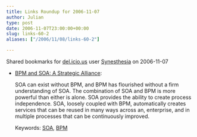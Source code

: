 ```yaml
---
title: Links Roundup for 2006-11-07
author: Julian
type: post
date: 2006-11-07T23:00:00+00:00
slug: links-60-2 
aliases: ["/2006/11/08/links-60-2"]

---
```

Shared bookmarks for [del.icio.us][1] user  [Synesthesia][2] on 2006-11-07

  * [BPM and SOA: A Strategic Alliance][3]:
  
    SOA can exist without BPM, and BPM has flourished without a firm understanding of SOA. The combination of SOA and BPM is more powerful than either is alone. SOA provides the ability to create process independence. SOA, loosely coupled with BPM, automatically creates services that can be reused in many ways across an, enterprise, and in multiple processes that can be continuously improved.
  
    Keywords: [SOA][4], [BPM][5]

 [1]: https://del.icio.us/
 [2]: https://del.icio.us/synesthesia
 [3]: https://www.bptrends.com/publicationfiles/05-06-WP-BPM-SOA-Behara.pdf "https://www.bptrends.com/publicationfiles/05-06-WP-BPM-SOA-Behara.pdf"
 [4]: https://del.icio.us/synesthesia/SOA
 [5]: https://del.icio.us/synesthesia/BPM